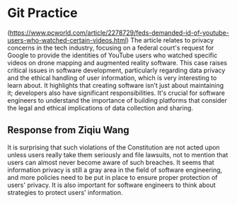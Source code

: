 # Git Practice

(https://www.pcworld.com/article/2278729/feds-demanded-id-of-youtube-users-who-watched-certain-videos.html)
The article relates to privacy concerns in the tech industry,
focusing on a federal court's request for Google to provide
the identities of YouTube users who watched specific videos
on drone mapping and augmented reality software. This case
raises critical issues in software development, particularly
regarding data privacy and the ethical handling of user
information, which is very interesting to learn about. It
highlights that creating software isn’t just about maintaining
it; developers also have significant responsibilities.
It's crucial for software engineers to understand the
importance of building platforms that consider the legal
and ethical implications of data collection and sharing.


## Response from Ziqiu Wang

It is surprising that such violations of the Constitution are not 
acted upon unless users really take them seriously and file lawsuits, 
not to mention that users can almost never become aware of such 
breaches. It seems that information privacy is still a gray area in 
the field of software engineering, and more policies need to be put 
in place to ensure proper protection of users' privacy. It is also 
important for software engineers to think about strategies to 
protect users' information.